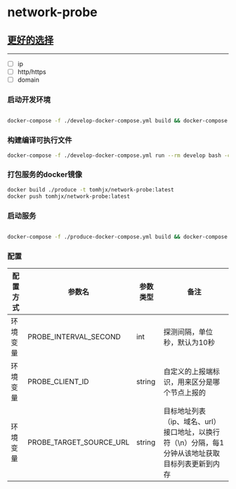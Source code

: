 # network-probe

## [更好的选择](https://github.com/tomhjx/cnet)

----

* [ ] ip
* [ ] http/https
* [ ] domain

### 启动开发环境 

```bash

docker-compose -f ./develop-docker-compose.yml build && docker-compose -f ./develop-docker-compose.yml up -d

```

### 构建编译可执行文件

```bash
docker-compose -f ./develop-docker-compose.yml run --rm develop bash -c "cd /work/src;go build -o /work/bin/service"

```

### 打包服务的docker镜像

```bash
docker build ./produce -t tomhjx/network-probe:latest
docker push tomhjx/network-probe:latest
```


### 启动服务

```bash

docker-compose -f ./produce-docker-compose.yml build && docker-compose -f ./produce-docker-compose.yml up -d
```

### 配置

配置方式  | 参数名                    |参数类型    | 备注
---------|--------------------------|----------|-----
环境变量  | PROBE_INTERVAL_SECOND    |int       | 探测间隔，单位秒，默认为10秒
环境变量  | PROBE_CLIENT_ID    |string       | 自定义的上报端标识，用来区分是哪个节点上报的
环境变量  | PROBE_TARGET_SOURCE_URL        |string    | 目标地址列表（ip、域名、url）接口地址，以换行符（\n）分隔，每1分钟从该地址获取目标列表更新到内存
